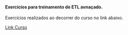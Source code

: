 <h4>Exercicios para treinamento de ETL avnaçado.</h4>

<p>Exercícios realizados ao decorrer do curso no link abaixo.</p>

[Link Curso](https://www.youtube.com/watch?v=BS8mv11SJeo&list=PL_b3PX9XGVYMW1w-68YmDv2kAl5Gfiuvx)
